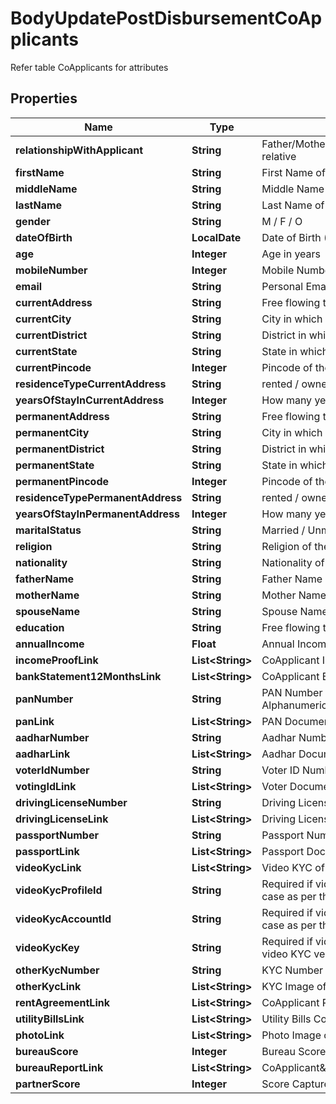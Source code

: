 

# BodyUpdatePostDisbursementCoApplicants

Refer table CoApplicants for attributes

## Properties

Name | Type | Description | Notes
------------ | ------------- | ------------- | -------------
**relationshipWithApplicant** | **String** | Father/Mother/Brother/Son/Daughter/Friend/Other relative |  [optional]
**firstName** | **String** | First Name of the CoApplicant |  [optional]
**middleName** | **String** | Middle Name of the CoApplicant |  [optional]
**lastName** | **String** | Last Name of the CoApplicant |  [optional]
**gender** | **String** | M / F / O |  [optional]
**dateOfBirth** | **LocalDate** | Date of Birth (YYYY-MM-DD) |  [optional]
**age** | **Integer** | Age in years |  [optional]
**mobileNumber** | **Integer** | Mobile Number of the CoApplicant (10 digits) |  [optional]
**email** | **String** | Personal Email ID of the CoApplicant |  [optional]
**currentAddress** | **String** | Free flowing text |  [optional]
**currentCity** | **String** | City in which CoApplicant is currently residing |  [optional]
**currentDistrict** | **String** | District in which CoApplicant is currently residing |  [optional]
**currentState** | **String** | State in which CoApplicant is currently residing |  [optional]
**currentPincode** | **Integer** | Pincode of the current address |  [optional]
**residenceTypeCurrentAddress** | **String** | rented / owned / leased |  [optional]
**yearsOfStayInCurrentAddress** | **Integer** | How many years stayed in the current address |  [optional]
**permanentAddress** | **String** | Free flowing text |  [optional]
**permanentCity** | **String** | City in which CoApplicant is currently residing |  [optional]
**permanentDistrict** | **String** | District in which CoApplicant is currently residing |  [optional]
**permanentState** | **String** | State in which CoApplicant is currently residing |  [optional]
**permanentPincode** | **Integer** | Pincode of the current address |  [optional]
**residenceTypePermanentAddress** | **String** | rented / owned / leased |  [optional]
**yearsOfStayInPermanentAddress** | **Integer** | How many years stayed in the permanent address |  [optional]
**maritalStatus** | **String** | Married / Unmarried |  [optional]
**religion** | **String** | Religion of the CoApplicant |  [optional]
**nationality** | **String** | Nationality of the CoApplicant |  [optional]
**fatherName** | **String** | Father Name of the CoApplicant |  [optional]
**motherName** | **String** | Mother Name of the CoApplicant |  [optional]
**spouseName** | **String** | Spouse Name of the CoApplicant |  [optional]
**education** | **String** | Free flowing text |  [optional]
**annualIncome** | **Float** | Annual Income of the CoApplicant (in Rupees) |  [optional]
**incomeProofLink** | **List&lt;String&gt;** | CoApplicant Income Proof Link |  [optional]
**bankStatement12MonthsLink** | **List&lt;String&gt;** | CoApplicant Bank Statement Link |  [optional]
**panNumber** | **String** | PAN Number of the CoApplicant (10 digit Alphanumeric) |  [optional]
**panLink** | **List&lt;String&gt;** | PAN Document Link |  [optional]
**aadharNumber** | **String** | Aadhar Number of the CoApplicant (12 digits) |  [optional]
**aadharLink** | **List&lt;String&gt;** | Aadhar Document Link |  [optional]
**voterIdNumber** | **String** | Voter ID Number of the CoApplicant |  [optional]
**votingIdLink** | **List&lt;String&gt;** | Voter Document Link |  [optional]
**drivingLicenseNumber** | **String** | Driving License Number of the CoApplicant |  [optional]
**drivingLicenseLink** | **List&lt;String&gt;** | Driving License Document Link |  [optional]
**passportNumber** | **String** | Passport Number of the CoApplicant |  [optional]
**passportLink** | **List&lt;String&gt;** | Passport Document Link |  [optional]
**videoKycLink** | **List&lt;String&gt;** | Video KYC of the CoApplicant |  [optional]
**videoKycProfileId** | **String** | Required if video KYC is done. Profile ID of the case as per the video KYC vendor |  [optional]
**videoKycAccountId** | **String** | Required if video KYC is done. Account ID of the case as per the video KYC vendor |  [optional]
**videoKycKey** | **String** | Required if video KYC is done. Key as per the video KYC vendor |  [optional]
**otherKycNumber** | **String** | KYC Number of the CoApplicant |  [optional]
**otherKycLink** | **List&lt;String&gt;** | KYC Image of the CoApplicant |  [optional]
**rentAgreementLink** | **List&lt;String&gt;** | CoApplicant Rent Agreement Document Link |  [optional]
**utilityBillsLink** | **List&lt;String&gt;** | Utility Bills Copies (If any) |  [optional]
**photoLink** | **List&lt;String&gt;** | Photo Image of the CoApplicant |  [optional]
**bureauScore** | **Integer** | Bureau Score of the CoApplicant |  [optional]
**bureauReportLink** | **List&lt;String&gt;** | CoApplicant&amp;#39;s Bureau Report Link |  [optional]
**partnerScore** | **Integer** | Score Captured by the Partner |  [optional]



